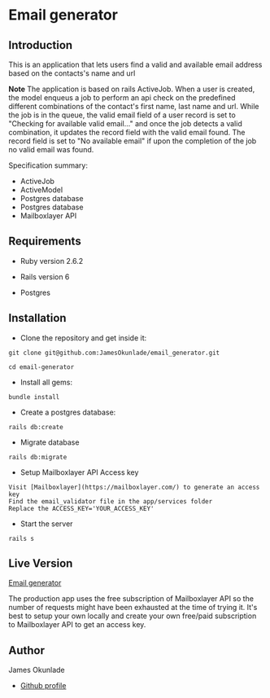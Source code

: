 # Email generator 

## Introduction

This is an application that lets users find a valid and available email address based on the contacts's name and url


**Note** The application is based on rails ActiveJob. When a user is created, the model enqueus a job to perform an api check on the predefined different combinations of the contact's first name, last name and url. While the job is in the queue, the valid email field of a user record is set to "Checking for available valid email..." and once the job detects a valid combination, it updates the record field with the valid email found. The record field is set to "No available email" if upon the completion of the job no valid email was found.


Specification summary:

- ActiveJob
- ActiveModel
- Postgres database 
- Postgres database
- Mailboxlayer API

## Requirements

- Ruby version 2.6.2

- Rails version 6

- Postgres

## Installation

- Clone the repository and get inside it:

```
git clone git@github.com:JamesOkunlade/email_generator.git

cd email-generator
```

- Install all gems:

```
bundle install
```

- Create a postgres database:

```
rails db:create
```

- Migrate database

```
rails db:migrate
```

- Setup Mailboxlayer API Access key

```
Visit [Mailboxlayer](https://mailboxlayer.com/) to generate an access key
Find the email_validator file in the app/services folder
Replace the ACCESS_KEY='YOUR_ACCESS_KEY'
```


- Start the server

```
rails s
```

## Live Version

[Email generator](https://fierce-bastion-34096.herokuapp.com/)

The production app uses the free subscription of Mailboxlayer API so the number of requests might have been exhausted at the time of trying it. It's best to setup your own locally and create your own free/paid subscription to Mailboxlayer API to get an access key.

<!-- CONTACT -->

## Author

James Okunlade

- [Github profile](https://github.com/JamesOkunlade)